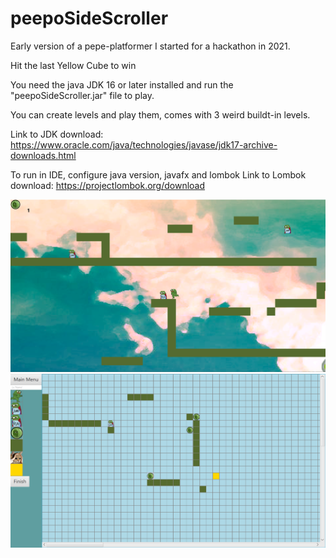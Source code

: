 # peepoSideScroller
Early version of a pepe-platformer I started for a hackathon in 2021. 

Hit the last Yellow Cube to win

You need the java JDK 16 or later installed and run the "peepoSideScroller.jar" file to play.

You can create levels and play them, comes with 3 weird buildt-in levels.

Link to JDK download: https://www.oracle.com/java/technologies/javase/jdk17-archive-downloads.html

To run in IDE, configure java version, javafx and lombok
Link to Lombok download: https://projectlombok.org/download

![Damn, cant fint the gameplay screenshot](https://github.com/OlavPL/peepoSideScroller/blob/master/resources/Images/GamePlayScreenshot.PNG?raw=true)
![Damn, cant fint the level creation screenshot](https://github.com/OlavPL/peepoSideScroller/blob/master/resources/Images/CreateLevelPreivew.PNG?raw=true)
